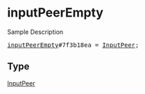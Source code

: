 # inputPeerEmpty

Sample Description

<pre>
<a href="../constructor/inputPeerEmpty.md">inputPeerEmpty</a>#7f3b18ea = <a href="../type/InputPeer.md">InputPeer</a>;
</pre>

## Type

<a href="../type/InputPeer.md">InputPeer</a>
